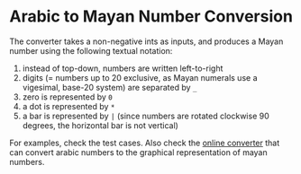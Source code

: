 # Arabic to Mayan Number Conversion

The converter takes a non-negative ints as inputs, and produces a Mayan number using the following textual notation: 

1. instead of top-down, numbers are written left-to-right
2. digits (= numbers up to 20 exclusive, as Mayan numerals use a  vigesimal, base-20 system) are separated by `_`
3. zero is represented by `0`
4. a dot is represented by `*`
5. a bar is represented by `|` (since numbers are rotated clockwise 90 degrees, the horizontal bar is not vertical)


For examples, check the test cases. Also check the [online converter](https://math.tools/numbers/to-mayan/1) that can convert arabic numbers to the graphical representation of mayan numbers.  


